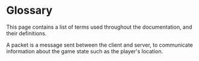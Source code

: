 # Glossary

<p>
    This page contains a list of terms used throughout the documentation, and their definitions.
</p>

<deflist type="compact">
    <def title="Packet" id="packet">
        A packet is a message sent between the client and server, to communicate information about the game state such as the player's location.
    </def>
</deflist>
